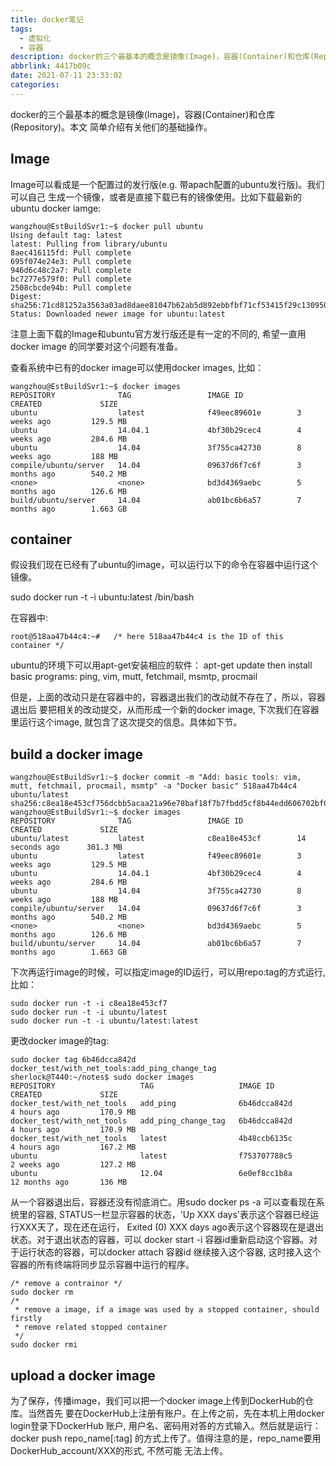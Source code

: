 ```yaml
---
title: docker笔记
tags:
  - 虚拟化
  - 容器
description: docker的三个最基本的概念是镜像(Image)，容器(Container)和仓库(Repository)。本文简单介绍有关他们的基础操作。
abbrlink: 4417b09c
date: 2021-07-11 23:33:02
categories:
---
```


docker的三个最基本的概念是镜像(Image)，容器(Container)和仓库(Repository)。本文
简单介绍有关他们的基础操作。

Image
--------

Image可以看成是一个配置过的发行版(e.g. 带apach配置的ubuntu发行版)。我们可以自己
生成一个镜像，或者是直接下载已有的镜像使用。比如下载最新的ubuntu docker iamge:
```
wangzhou@EstBuildSvr1:~$ docker pull ubuntu
Using default tag: latest
latest: Pulling from library/ubuntu
8aec416115fd: Pull complete 
695f074e24e3: Pull complete 
946d6c48c2a7: Pull complete 
bc7277e579f0: Pull complete 
2508cbcde94b: Pull complete 
Digest: sha256:71cd81252a3563a03ad8daee81047b62ab5d892ebbfbf71cf53415f29c130950
Status: Downloaded newer image for ubuntu:latest
```
注意上面下载的Image和ubuntu官方发行版还是有一定的不同的, 希望一直用docker image
的同学要对这个问题有准备。

查看系统中已有的docker image可以使用docker images, 比如：
```
wangzhou@EstBuildSvr1:~$ docker images
REPOSITORY              TAG                 IMAGE ID            CREATED             SIZE
ubuntu                  latest              f49eec89601e        3 weeks ago         129.5 MB
ubuntu                  14.04.1             4bf30b29cec4        4 weeks ago         284.6 MB
ubuntu                  14.04               3f755ca42730        8 weeks ago         188 MB
compile/ubuntu/server   14.04               09637d6f7c6f        3 months ago        540.2 MB
<none>                  <none>              bd3d4369aebc        5 months ago        126.6 MB
build/ubuntu/server     14.04               ab01bc6b6a57        7 months ago        1.663 GB
```

container
------------

假设我们现在已经有了ubuntu的image，可以运行以下的命令在容器中运行这个镜像。

sudo docker run -t -i ubuntu:latest /bin/bash

在容器中:
```
root@518aa47b44c4:~#   /* here 518aa47b44c4 is the ID of this container */
```
ubuntu的环境下可以用apt-get安装相应的软件：
apt-get update
then install basic programs: ping, vim, mutt, fetchmail, msmtp, procmail

但是，上面的改动只是在容器中的，容器退出我们的改动就不存在了，所以，容器退出后
要把相关的改动提交，从而形成一个新的docker image, 下次我们在容器里运行这个image,
就包含了这次提交的信息。具体如下节。

build a docker image
-----------------------
```
wangzhou@EstBuildSvr1:~$ docker commit -m "Add: basic tools: vim, mutt, fetchmail, procmail, msmtp" -a "Docker basic" 518aa47b44c4 ubuntu/latest
sha256:c8ea18e453cf756dcbb5acaa21a96e78baf18f7b7fbdd5cf8b44edd606702bf0
wangzhou@EstBuildSvr1:~$ docker images
REPOSITORY              TAG                 IMAGE ID            CREATED             SIZE
ubuntu/latest           latest              c8ea18e453cf        14 seconds ago      301.3 MB
ubuntu                  latest              f49eec89601e        3 weeks ago         129.5 MB
ubuntu                  14.04.1             4bf30b29cec4        4 weeks ago         284.6 MB
ubuntu                  14.04               3f755ca42730        8 weeks ago         188 MB
compile/ubuntu/server   14.04               09637d6f7c6f        3 months ago        540.2 MB
<none>                  <none>              bd3d4369aebc        5 months ago        126.6 MB
build/ubuntu/server     14.04               ab01bc6b6a57        7 months ago        1.663 GB
```
下次再运行image的时候，可以指定image的ID运行，可以用repo:tag的方式运行, 比如：
```
sudo docker run -t -i c8ea18e453cf7
sudo docker run -t -i ubuntu/latest
sudo docker run -t -i ubuntu/latest:latest
```
更改docker image的tag:
```
sudo docker tag 6b46dcca842d docker_test/with_net_tools:add_ping_change_tag
sherlock@T440:~/notes$ sudo docker images
REPOSITORY                   TAG                   IMAGE ID            CREATED             SIZE
docker_test/with_net_tools   add_ping              6b46dcca842d        4 hours ago         170.9 MB
docker_test/with_net_tools   add_ping_change_tag   6b46dcca842d        4 hours ago         170.9 MB
docker_test/with_net_tools   latest                4b48ccb6135c        4 hours ago         167.2 MB
ubuntu                       latest                f753707788c5        2 weeks ago         127.2 MB
ubuntu                       12.04                 6e0ef8cc1b8a        12 months ago       136 MB
```

从一个容器退出后，容器还没有彻底消亡。用sudo docker ps -a 可以查看现在系统里的容器,
STATUS一栏显示容器的状态，'Up XXX days'表示这个容器已经运行XXX天了，现在还在运行，
Exited (0) XXX days ago表示这个容器现在是退出状态。对于退出状态的容器，可以
docker start -i 容器id重新启动这个容器。对于运行状态的容器，可以docker attach 容器id
继续接入这个容器, 这时接入这个容器的所有终端将同步显示容器中运行的程序。
```
/* remove a contrainor */
sudo docker rm
/*
 * remove a image, if a image was used by a stopped container, should firstly
 * remove related stopped container
 */
sudo docker rmi
```
upload a docker image
------------------------

为了保存，传播image，我们可以把一个docker image上传到DockerHub的仓库。当然首先
要在DockerHub上注册有账户。在上传之前，先在本机上用docker login登录下DockerHub
账户, 用户名、密码用对答的方式输入。然后就是运行：docker push repo_name[:tag]
的方式上传了。值得注意的是，repo_name要用DockerHub_account/XXX的形式, 不然可能
无法上传。
